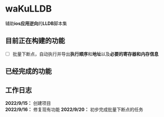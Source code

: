 # waKuLLDB
辅助**ios应用逆向**的**LLDB**脚本集
## 目前正在构建的功能
- [ ] 批量下断点，自动执行并导出**执行顺序**和**地址**以及**必要的寄存器和内存信息**
## 已经完成的功能
## 工作日志
**2022/9/15：** 创建项目  
**2022/9/16：** 修复现有功能 
**2022/9/20：** 初步完成批量下断点的任务
